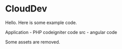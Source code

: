 # CloudDev

Hello. Here is some example code.

Application - PHP codeigniter code
src - angular code

Some assets are removed.
